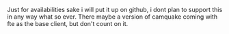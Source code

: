 Just for availabilities sake i will put it up on github, i dont plan to support this in any way what so ever. There maybe a version of camquake coming with fte as the base client, but don't count on it.
